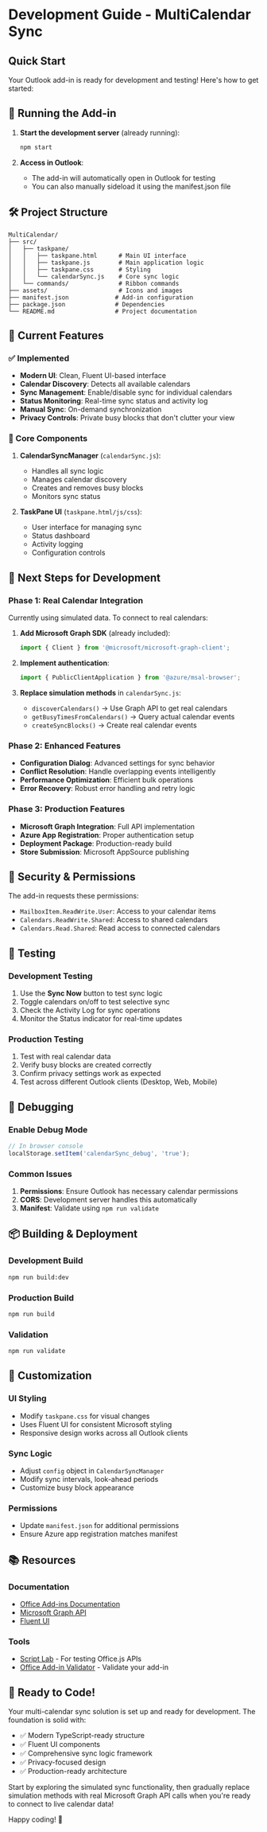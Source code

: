 # Development Guide - MultiCalendar Sync

## Quick Start

Your Outlook add-in is ready for development and testing! Here's how to get started:

## 🚀 Running the Add-in

1. **Start the development server** (already running):
   ```bash
   npm start
   ```

2. **Access in Outlook**:
   - The add-in will automatically open in Outlook for testing
   - You can also manually sideload it using the manifest.json file

## 🛠️ Project Structure

```
MultiCalendar/
├── src/
│   ├── taskpane/
│   │   ├── taskpane.html      # Main UI interface
│   │   ├── taskpane.js        # Main application logic
│   │   ├── taskpane.css       # Styling
│   │   └── calendarSync.js    # Core sync logic
│   └── commands/              # Ribbon commands
├── assets/                    # Icons and images
├── manifest.json             # Add-in configuration
├── package.json              # Dependencies
└── README.md                 # Project documentation
```

## 🎯 Current Features

### ✅ Implemented
- **Modern UI**: Clean, Fluent UI-based interface
- **Calendar Discovery**: Detects all available calendars
- **Sync Management**: Enable/disable sync for individual calendars
- **Status Monitoring**: Real-time sync status and activity log
- **Manual Sync**: On-demand synchronization
- **Privacy Controls**: Private busy blocks that don't clutter your view

### 🧩 Core Components

1. **CalendarSyncManager** (`calendarSync.js`):
   - Handles all sync logic
   - Manages calendar discovery
   - Creates and removes busy blocks
   - Monitors sync status

2. **TaskPane UI** (`taskpane.html/js/css`):
   - User interface for managing sync
   - Status dashboard
   - Activity logging
   - Configuration controls

## 🔧 Next Steps for Development

### Phase 1: Real Calendar Integration
Currently using simulated data. To connect to real calendars:

1. **Add Microsoft Graph SDK** (already included):
   ```javascript
   import { Client } from '@microsoft/microsoft-graph-client';
   ```

2. **Implement authentication**:
   ```javascript
   import { PublicClientApplication } from '@azure/msal-browser';
   ```

3. **Replace simulation methods** in `calendarSync.js`:
   - `discoverCalendars()` → Use Graph API to get real calendars
   - `getBusyTimesFromCalendars()` → Query actual calendar events
   - `createSyncBlocks()` → Create real calendar events

### Phase 2: Enhanced Features
- **Configuration Dialog**: Advanced settings for sync behavior
- **Conflict Resolution**: Handle overlapping events intelligently
- **Performance Optimization**: Efficient bulk operations
- **Error Recovery**: Robust error handling and retry logic

### Phase 3: Production Features
- **Microsoft Graph Integration**: Full API implementation
- **Azure App Registration**: Proper authentication setup
- **Deployment Package**: Production-ready build
- **Store Submission**: Microsoft AppSource publishing

## 🔐 Security & Permissions

The add-in requests these permissions:
- `MailboxItem.ReadWrite.User`: Access to your calendar items
- `Calendars.ReadWrite.Shared`: Access to shared calendars
- `Calendars.Read.Shared`: Read access to connected calendars

## 🧪 Testing

### Development Testing
1. Use the **Sync Now** button to test sync logic
2. Toggle calendars on/off to test selective sync
3. Check the Activity Log for sync operations
4. Monitor the Status indicator for real-time updates

### Production Testing
1. Test with real calendar data
2. Verify busy blocks are created correctly
3. Confirm privacy settings work as expected
4. Test across different Outlook clients (Desktop, Web, Mobile)

## 🐛 Debugging

### Enable Debug Mode
```javascript
// In browser console
localStorage.setItem('calendarSync_debug', 'true');
```

### Common Issues
1. **Permissions**: Ensure Outlook has necessary calendar permissions
2. **CORS**: Development server handles this automatically
3. **Manifest**: Validate using `npm run validate`

## 📦 Building & Deployment

### Development Build
```bash
npm run build:dev
```

### Production Build
```bash
npm run build
```

### Validation
```bash
npm run validate
```

## 🎨 Customization

### UI Styling
- Modify `taskpane.css` for visual changes
- Uses Fluent UI for consistent Microsoft styling
- Responsive design works across all Outlook clients

### Sync Logic
- Adjust `config` object in `CalendarSyncManager`
- Modify sync intervals, look-ahead periods
- Customize busy block appearance

### Permissions
- Update `manifest.json` for additional permissions
- Ensure Azure app registration matches manifest

## 📚 Resources

### Documentation
- [Office Add-ins Documentation](https://docs.microsoft.com/office/dev/add-ins/)
- [Microsoft Graph API](https://docs.microsoft.com/graph/)
- [Fluent UI](https://developer.microsoft.com/fluentui)

### Tools
- [Script Lab](https://appsource.microsoft.com/product/office/WA104380862) - For testing Office.js APIs
- [Office Add-in Validator](https://dev.office.com/add-in-validator) - Validate your add-in

## 🚀 Ready to Code!

Your multi-calendar sync solution is set up and ready for development. The foundation is solid with:
- ✅ Modern TypeScript-ready structure
- ✅ Fluent UI components
- ✅ Comprehensive sync logic framework
- ✅ Privacy-focused design
- ✅ Production-ready architecture

Start by exploring the simulated sync functionality, then gradually replace simulation methods with real Microsoft Graph API calls when you're ready to connect to live calendar data!

Happy coding! 🎉
